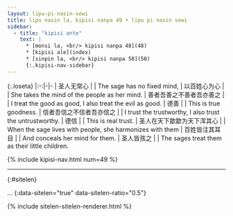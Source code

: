 ```yaml
---
layout: lipu-pi-nasin-sewi
title: lipu nasin la, kipisi nanpa 49 • lipu pi nasin sewi
sidebar:
  - title: "kipisi ante"
    text: |
      * [monsi la, <br/> kipisi nanpa 48](48)
      * [kipisi ale](index)
      * [sinpin la, <br/> kipisi nanpa 50](50)
      {:.kipisi-nav-sidebar}
---
```


{:.loseta}
|:-:|-|-
| 圣人无常心     |  | The sage has no fixed mind,
| 以百姓心为心   |  | She takes the mind of the people as her mind.
| 善者吾善之<wbr/>不善者吾亦善之   |  | I treat the good as good, I also treat the evil as good.
| 德善           |  | This is true goodness.
| 信者吾信之<wbr/>不信者吾亦信之   |  | I trust the trustworthy, I also trust the untrustworthy.
| 德信           |  | This is real trust.
| 圣人在天下<wbr/>歙歙为天下浑其心 |  | When the sage lives with people, she harmonizes with them
| 百姓皆注其耳目 |  | And conceals her mind for them.
| 圣人皆孩之     |  | The sages treat them as their little children.

{% include kipisi-nav.html num=49 %}

-------
{:#sitelen}

...
{:data-sitelen="true" data-sitelen-ratio="0.5"}

{% include sitelen-sitelen-renderer.html %}
